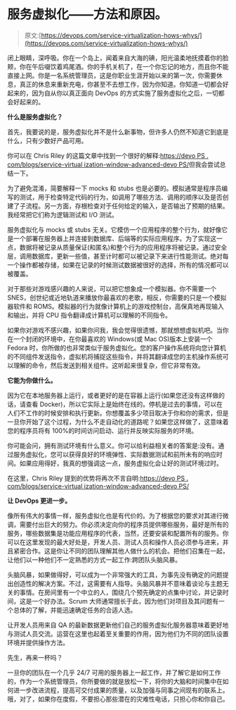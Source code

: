 # 服务虚拟化——方法和原因。

> 原文:[https://devops.com/service-virtualization-hows-whys/](https://devops.com/service-virtualization-hows-whys/)

闭上眼睛，深呼吸。你在一个岛上，闻着来自大海的碘，阳光温柔地抚摸着你的脸颊，你在午后啜饮着鸡尾酒。你的手机关机了，在一个你忘记的地方，而且你不能直接上网。你是一名系统管理员，这是你职业生涯开始以来的第一次，你需要休息，真正的休息来重新充电，你甚至不去想工作，因为你知道。你知道一切都会好起来的，因为自从你以真正面向 DevOps 的方式实施了服务虚拟化之后，一切都会好起来的。

**什么是服务虚拟化？**

首先，我要说的是，服务虚拟化并不是什么新事物，但许多人仍然不知道它到底是什么，只有少数好产品可用。

你可以在 Chris Riley 的这篇文章中找到一个很好的解释:[https://devo PS . com/blogs/service-virtual ization-window-advanced-devo PS/](https://devops.com/blogs/service-virtualization-window-advanced-devops/)但我会尝试总结一下。

为了避免混淆，简要解释一下 mocks 和 stubs 也是必要的。模拟通常是程序员编写的测试，用于检查特定代码的行为，如调用了哪些方法、调用的顺序以及是否创建了子流程。另一方面，存根检查对于任何给定的输入，是否输出了预期的结果。我经常把它们称为逻辑测试和 I/O 测试。

服务虚拟化与 mocks 或 stubs 无关。它模仿一个应用程序的整个行为，就好像它是一个部署在服务器上并连接到数据库、后端等的实际应用程序。为了实现这一点，数据将被记录从质量保证(和匿名)和整个行为的应用程序将被记录。通过安全层，调用数据库，更新一些值，甚至计时都可以被记录下来进行性能测试。绝对每一个操作都被存储，如果在记录的时候测试数据被很好的选择，所有的情况都可以被覆盖。

对于那些对游戏感兴趣的人来说，可以把它想象成一个模拟器。你不需要一个 SNES，创世纪或近地轨道来播放你最喜欢的老歌，相反，你需要的只是一个模拟器软件和 ROMS。模拟器的行为就像计算机上的游戏控制台，高保真地再现输入和输出，并将 CPU 指令翻译成计算机可以理解的不同指令。

如果你对游戏不感兴趣，如果你问我，我会觉得很遗憾，那就想想虚拟机吧。当你在一个封闭的环境中，在你最喜欢的 Windows(或 Mac OS)版本上安装一个 Fedora 时，你所做的也非常类似于服务虚拟化。您的客户操作系统将向您计算机的不同组件发送指令，虚拟机将捕捉这些指令，并将其翻译成您的主机操作系统可以理解的命令，然后发送到相关组件。这听起来很复杂，但它非常有效。

**它能为你做什么。**

因为它在本地服务器上运行，或者更好的是在容器上运行(如果您还没有这样做的话，请查看 Docker)，所以它实际上是始终在线的。停机是过去的事情，可以在人们不工作的时候安排和执行更新。你想覆盖多少项目取决于你和你的需求，但是一旦你开始了这个过程，为什么不走自动化的道路呢？如果您这样做了，这意味着您的程序员将有 100%的时间访问启动、运行并反映实际服务的环境。

你可能会问，拥有测试环境有什么意义。你可以给利益相关者的答案是:没有。通过服务虚拟化，您可以获得良好的环境弹性、实际数据测试和前所未有的响应时间。如果应用得好，我真的想强调这一点，服务虚拟化会让好的测试环境过时。

在这里，Chris Riley 提到的优势将再次不言自明:[https://devo PS . com/blogs/service-virtual ization-window-advanced-devo PS/](https://devops.com/blogs/service-virtualization-window-advanced-devops/)

**让 DevOps 更进一步。**

像所有伟大的事情一样，服务虚拟化也是有代价的。为了根据您的要求对其进行微调，需要付出巨大的努力。你必须决定向你的程序员提供哪些服务，最好是所有的服务，哪些数据集是功能应用程序的代表，当然，还要安装和配置所有的服务。你可以在这里发现的最大好处是，开发人员、测试人员和操作人员必须参与进来，并且紧密合作。这是你让不同的团队理解其他人做什么的机会。把他们召集在一起，让他们以一种他们不一定熟悉的方式一起工作:跨团队头脑风暴。

头脑风暴，如果做得好，可以成为一个非常强大的工具，为事先没有确定的问题提出创造性的解决方案。不过，这需要有人指导。头脑风暴并不意味着谈论与主题无关的事情。在房间里有一个中立的人，围绕几个预先确定的点集中讨论，并记录时间，这是一个好办法。Scrum 大师通常擅长于此，因为他们对项目及其问题有一个总体的了解，并能迅速确定任务的合适人选。

让开发人员用来自 QA 的最新数据更新他们自己的服务虚拟化服务器意味着更好地与测试人员交流。运营在这里也起着至关重要的作用，因为他们为不同的团队设置环境并提供操作方法。

先生，再来一杯吗？

一旦你的团队在一个几乎 24/7 可用的服务器上一起工作，并了解它是如何工作的，作为一个系统管理员，你所要做的就是放松一下，将你的大脑和时间集中在如何进一步改进流程，提高可交付成果的质量，以及加强与同事之间现有的联系上。哦，对了，如果你在度假，不要担心那些潜在的灾难性电话，只担心你和你自己。